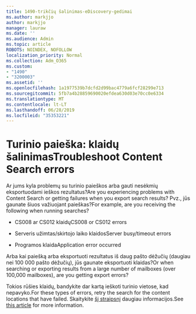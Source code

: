 ```yaml
---
title: 1490-trikčių šalinimas-eDiscovery-gedimai
ms.author: markjjo
author: markjjo
manager: lauraw
ms.date: ''
ms.audience: Admin
ms.topic: article
ROBOTS: NOINDEX, NOFOLLOW
localization_priority: Normal
ms.collection: Adm_O365
ms.custom:
- "1490"
- "3200003"
ms.assetid: ''
ms.openlocfilehash: 1a1977539b7dcfd2d99bac4779a6fcf28299e713
ms.sourcegitcommit: 5fb7a4b28859690020efdea630d03e70cc0e6334
ms.translationtype: MT
ms.contentlocale: lt-LT
ms.lasthandoff: 06/28/2019
ms.locfileid: "35353221"
---
```

# <a name="troubleshoot-content-search-errors"></a><span data-ttu-id="8199e-102">Turinio paieška: klaidų šalinimas</span><span class="sxs-lookup"><span data-stu-id="8199e-102">Troubleshoot Content Search errors</span></span>

<span data-ttu-id="8199e-103">Ar jums kyla problemų su turinio paieškos arba gauti nesėkmių eksportuodami ieškos rezultatus?</span><span class="sxs-lookup"><span data-stu-id="8199e-103">Are you experiencing problems with Content Search or getting failures when you export search results?</span></span>
<span data-ttu-id="8199e-104">Pvz., jūs gaunate šiuos važiuojant paieškas?</span><span class="sxs-lookup"><span data-stu-id="8199e-104">For example, are you receiving the following when running searches?</span></span>

- <span data-ttu-id="8199e-105">CS008 ar CS012 klaidų</span><span class="sxs-lookup"><span data-stu-id="8199e-105">CS008 or CS012 errors</span></span>

- <span data-ttu-id="8199e-106">Serveris užimtas/skirtojo laiko klaidos</span><span class="sxs-lookup"><span data-stu-id="8199e-106">Server busy/timeout errors</span></span>

- <span data-ttu-id="8199e-107">Programos klaida</span><span class="sxs-lookup"><span data-stu-id="8199e-107">Application error occurred</span></span>

<span data-ttu-id="8199e-108">Arba kai paiešką arba eksportuoti rezultatus iš daug pašto dėžučių (daugiau nei 100 000 pašto dėžučių), jūs gaunate eksportuoti klaidas?</span><span class="sxs-lookup"><span data-stu-id="8199e-108">Or when searching or exporting results from a large number of mailboxes (over 100,000 mailboxes), are you getting export errors?</span></span>

<span data-ttu-id="8199e-109">Tokios rūšies klaidų, bandykite dar kartą ieškoti turinio vietose, kad nepavyko.</span><span class="sxs-lookup"><span data-stu-id="8199e-109">For these types of errors, retry the search for the content locations that have failed.</span></span> <span data-ttu-id="8199e-110">Skaitykite [šį straipsnį](https://docs.microsoft.com/office365/securitycompliance/retry-failed-content-search) daugiau informacijos.</span><span class="sxs-lookup"><span data-stu-id="8199e-110">See  [this article](https://docs.microsoft.com/office365/securitycompliance/retry-failed-content-search) for more information.</span></span>
